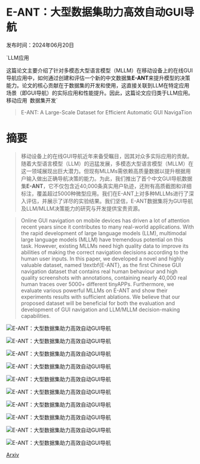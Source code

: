 # E-ANT：大型数据集助力高效自动GUI导航

发布时间：2024年06月20日

`LLM应用

这篇论文主要介绍了针对多模态大型语言模型（MLLM）在移动设备上的在线GUI导航应用中，如何通过创建和评估一个新的中文数据集**E-ANT**来提升模型的决策能力。论文的核心贡献在于数据集的开发和使用，这直接关联到LLM在特定应用场景（即GUI导航）的实际应用和性能提升。因此，这篇论文应归类于LLM应用。` `移动应用` `数据集开发`

> E-ANT: A Large-Scale Dataset for Efficient Automatic GUI NavigaTion

# 摘要

> 移动设备上的在线GUI导航近年来备受瞩目，因其对众多实际应用的贡献。随着大型语言模型（LLM）的迅猛发展，多模态大型语言模型（MLLM）在这一领域展现出巨大潜力。但现有MLLMs需依赖高质量数据以提升根据用户输入做出正确导航决策的能力。为此，我们推出了首个中文GUI导航数据集**E-ANT**，它不仅包含近40,000条真实用户轨迹，还附有高质截图和详细标注，覆盖超过5000种微型应用。我们在E-ANT上对多种MLLMs进行了深入评估，并展示了详尽的实验结果。我们坚信，E-ANT数据集将为GUI导航及LLM/MLLM决策能力的研究与开发提供宝贵资源。

> Online GUI navigation on mobile devices has driven a lot of attention recent years since it contributes to many real-world applications. With the rapid development of large language models (LLM), multimodal large language models (MLLM) have tremendous potential on this task. However, existing MLLMs need high quality data to improve its abilities of making the correct navigation decisions according to the human user inputs. In this paper, we developed a novel and highly valuable dataset, named \textbf{E-ANT}, as the first Chinese GUI navigation dataset that contains real human behaviour and high quality screenshots with annotations, containing nearly 40,000 real human traces over 5000+ different tinyAPPs. Furthermore, we evaluate various powerful MLLMs on E-ANT and show their experiments results with sufficient ablations. We believe that our proposed dataset will be beneficial for both the evaluation and development of GUI navigation and LLM/MLLM decision-making capabilities.

![E-ANT：大型数据集助力高效自动GUI导航](../../../paper_images/2406.14250/x1.png)

![E-ANT：大型数据集助力高效自动GUI导航](../../../paper_images/2406.14250/x2.png)

![E-ANT：大型数据集助力高效自动GUI导航](../../../paper_images/2406.14250/x3.png)

![E-ANT：大型数据集助力高效自动GUI导航](../../../paper_images/2406.14250/x4.png)

![E-ANT：大型数据集助力高效自动GUI导航](../../../paper_images/2406.14250/x5.png)

![E-ANT：大型数据集助力高效自动GUI导航](../../../paper_images/2406.14250/x6.png)

![E-ANT：大型数据集助力高效自动GUI导航](../../../paper_images/2406.14250/x7.png)

![E-ANT：大型数据集助力高效自动GUI导航](../../../paper_images/2406.14250/x8.png)

![E-ANT：大型数据集助力高效自动GUI导航](../../../paper_images/2406.14250/x9.png)

![E-ANT：大型数据集助力高效自动GUI导航](../../../paper_images/2406.14250/x10.png)

[Arxiv](https://arxiv.org/abs/2406.14250)